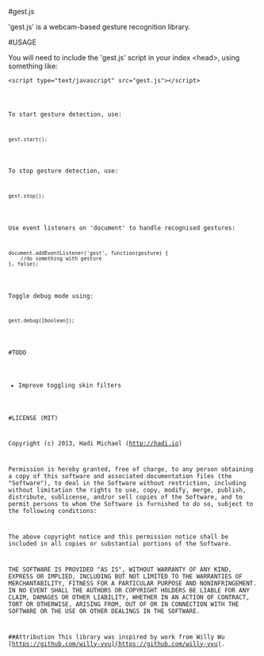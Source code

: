 #gest.js

'gest.js' is a webcam-based gesture recognition library.

#USAGE

You will need to include the 'gest.js' script in your index &lt;head&gt;, using something like:

<pre><code>&lt;script type="text/javascript" src="gest.js"&gt;&lt;/script&gt;</pre>

To start gesture detection, use:
<pre><code>gest.start();</code></pre>

To stop gesture detection, use:
<pre><code>gest.stop();</code></pre>

Use event listeners on 'document' to handle recognised gestures:
<pre><code>document.addEventListener('gest', function(gesture) {
	//do something with gesture
}, false);</code></pre>

Toggle debug mode using:
<pre><code>gest.debug([boolean]);</code></pre>

#TODO

- Improve toggling skin filters

#LICENSE (MIT)

Copyright (c) 2013, Hadi Michael (http://hadi.io)

Permission is hereby granted, free of charge, to any person obtaining a copy
of this software and associated documentation files (the "Software"), to deal
in the Software without restriction, including without limitation the rights
to use, copy, modify, merge, publish, distribute, sublicense, and/or sell
copies of the Software, and to permit persons to whom the Software is
furnished to do so, subject to the following conditions:

The above copyright notice and this permission notice shall be included in
all copies or substantial portions of the Software.

THE SOFTWARE IS PROVIDED "AS IS", WITHOUT WARRANTY OF ANY KIND, EXPRESS OR
IMPLIED, INCLUDING BUT NOT LIMITED TO THE WARRANTIES OF MERCHANTABILITY,
FITNESS FOR A PARTICULAR PURPOSE AND NONINFRINGEMENT. IN NO EVENT SHALL THE
AUTHORS OR COPYRIGHT HOLDERS BE LIABLE FOR ANY CLAIM, DAMAGES OR OTHER
LIABILITY, WHETHER IN AN ACTION OF CONTRACT, TORT OR OTHERWISE, ARISING FROM,
OUT OF OR IN CONNECTION WITH THE SOFTWARE OR THE USE OR OTHER DEALINGS IN
THE SOFTWARE.

##Attribution
This library was inspired by work from Willy Wu [https://github.com/willy-vvu](https://github.com/willy-vvu).